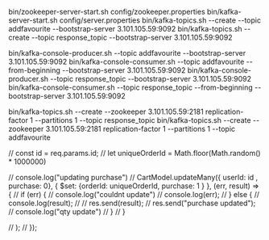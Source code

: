 bin/zookeeper-server-start.sh config/zookeeper.properties
bin/kafka-server-start.sh config/server.properties
bin/kafka-topics.sh --create --topic addfavourite --bootstrap-server 3.101.105.59:9092
bin/kafka-topics.sh --create --topic response_topic --bootstrap-server 3.101.105.59:9092


bin/kafka-console-producer.sh --topic addfavourite --bootstrap-server 3.101.105.59:9092
bin/kafka-console-consumer.sh --topic addfavourite --from-beginning --bootstrap-server 3.101.105.59:9092
bin/kafka-console-producer.sh --topic response_topic --bootstrap-server 3.101.105.59:9092
bin/kafka-console-consumer.sh --topic response_topic --from-beginning --bootstrap-server 3.101.105.59:9092



bin/kafka-topics.sh --create --zookeeper 3.101.105.59:2181 replication-factor 1 --partitions 1 --topic response_topic
bin/kafka-topics.sh --create --zookeeper 3.101.105.59:2181 replication-factor 1 --partitions 1 --topic addfavourite


//   const id = req.params.id;
//   let uniqueOrderId = Math.floor(Math.random() * 1000000)

//   console.log("updating purchase")
//   CartModel.updateMany({ userId: id , purchase: 0}, { $set: {orderId: uniqueOrderId, purchase: 1 } }, (err, result) => {
//     if (err) {
//       console.log("couldnt update")
//       console.log(err);
//     } else {
//       console.log(result);
//       // res.send(result);
//       res.send("purchase updated");
//       console.log("qty update")
//     }
//   }

//   );
// });